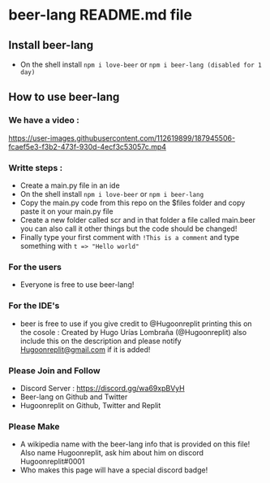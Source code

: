 # beer-lang README.md file

## Install beer-lang
- On the shell install `npm i love-beer` or `npm i beer-lang (disabled for 1 day)`

## How to use beer-lang

### We have a video :
https://user-images.githubusercontent.com/112619899/187945506-fcaef5e3-f3b2-473f-930d-4ecf3c53057c.mp4

### Writte steps :
- Create a main.py file in an ide
- On the shell install `npm i love-beer` or `npm i beer-lang`
- Copy the main.py code from this repo on the $files folder and copy paste it on your main.py file
- Create a new folder called scr and in that folder a file called main.beer you can also call it other things but the code should be changed!
- Finally type your first comment with `!This is a comment` and type something with `t => "Hello world"`

### For the users
- Everyone is free to use beer-lang!

### For the IDE's 
- beer is free to use if you give credit to @Hugoonreplit printing this on the cosole : Created by Hugo Urías Lombraña (@Hugoonreplit) also include this on the description and please notify Hugoonreplit@gmail.com if it is added!

### Please Join and Follow
- Discord Server : https://discord.gg/wa69xpBVyH
- Beer-lang on Github and Twitter 
- Hugoonreplit on Github, Twitter and Replit

### Please Make
- A wikipedia name with the beer-lang info that is provided on this file! Also name Hugoonreplit, ask him about him on discord Hugoonreplit#0001
- Who makes this page will have a special discord badge!
